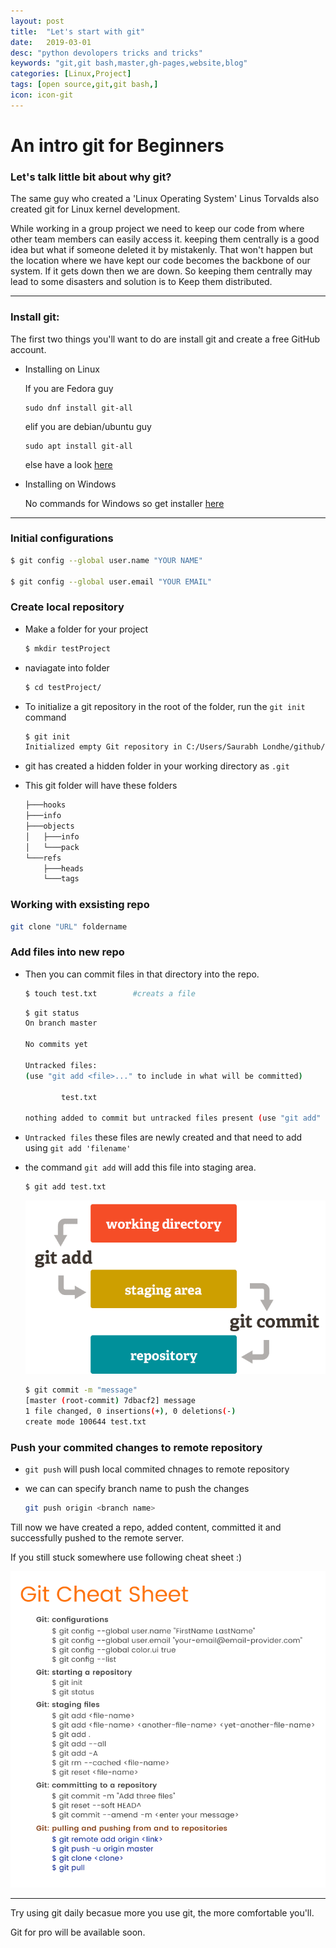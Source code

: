 ```yaml
---
layout: post
title:  "Let's start with git"
date:   2019-03-01
desc: "python devolopers tricks and tricks"
keywords: "git,git bash,master,gh-pages,website,blog"
categories: [Linux,Project]
tags: [open source,git,git bash,]
icon: icon-git
---
```

# An intro git for Beginners 
### Let's talk little bit about why git?
The same guy who created a 'Linux Operating System' Linus Torvalds also created git for Linux kernel development.

While working in a group project we need to keep our code from where other team members can easily access it. keeping them centrally is a good idea but what if someone deleted it by mistakenly. That won't happen but the location where we have kept our code becomes the backbone of our system. If it gets down then we are down. So keeping them centrally may lead to some disasters and solution is to Keep them distributed.

---

### Install git:
The first two things you'll want to do are install git and create a free GitHub account.

-   Installing on Linux
    
    If you are Fedora guy
    ```
    sudo dnf install git-all
    ```

    elif you are debian/ubuntu guy
    ```
    sudo apt install git-all
    ```
    else have a look [here](https://git-scm.com/book/en/v2/Getting-Started-Installing-Git)

-   Installing on Windows

    No commands for Windows so get installer [here](https://git-scm.com/download/win)

---

### Initial configurations

```sh
$ git config --global user.name "YOUR NAME"

$ git config --global user.email "YOUR EMAIL"
```
### Create local repository

-   Make a folder for your project 

    ```sh
    $ mkdir testProject
    ```

-   naviagate into folder

    ```sh
    $ cd testProject/
    ```
    
-   To initialize a git repository in the root of the folder, run the ```git init``` command

    ```sh
    $ git init
    Initialized empty Git repository in C:/Users/Saurabh Londhe/github/testProject/.git/
    ```

-   git has created a hidden folder in your working directory as ```.git```
    
-   This git folder will have these folders
    ```sh
    ├───hooks
    ├───info
    ├───objects
    │   ├───info
    │   └───pack
    └───refs
        ├───heads
        └───tags
    ```


### Working with exsisting repo

```sh
git clone "URL" foldername 
```


### Add files into new repo


-   Then you can commit files in that directory into the repo.

    ```sh
    $ touch test.txt        #creats a file
    ```

    ```sh
    $ git status
    On branch master

    No commits yet

    Untracked files:
    (use "git add <file>..." to include in what will be committed)

            test.txt

    nothing added to commit but untracked files present (use "git add" to track)

    ```

-   ```Untracked files``` these files are newly created and that need to add using  ```git add 'filename'```

-   the command ```git add``` will add this file into staging area.

    ```sh
    $ git add test.txt
    ```


    ![Staging Area](/static/assets/img/blog/start_git/staging_area.png)


    ```sh
    $ git commit -m "message"
    [master (root-commit) 7dbacf2] message
    1 file changed, 0 insertions(+), 0 deletions(-)
    create mode 100644 test.txt

    ```

### Push your commited changes to remote repository

-   ```git push``` will push local commited chnages to remote repository
    
-   we can  can specify branch name to push the changes
    ```sh
    git push origin <branch name>
    ```

Till now we have created a repo, added content, committed it and successfully pushed to the remote server.

If you still stuck somewhere use following cheat sheet :)

![Staging Area](/static/assets/img/blog/start_git/git-cheatsheet-simple.jpg)

---

Try using git daily becasue more you use git, the more comfortable you'll.

Git for pro will be available soon.